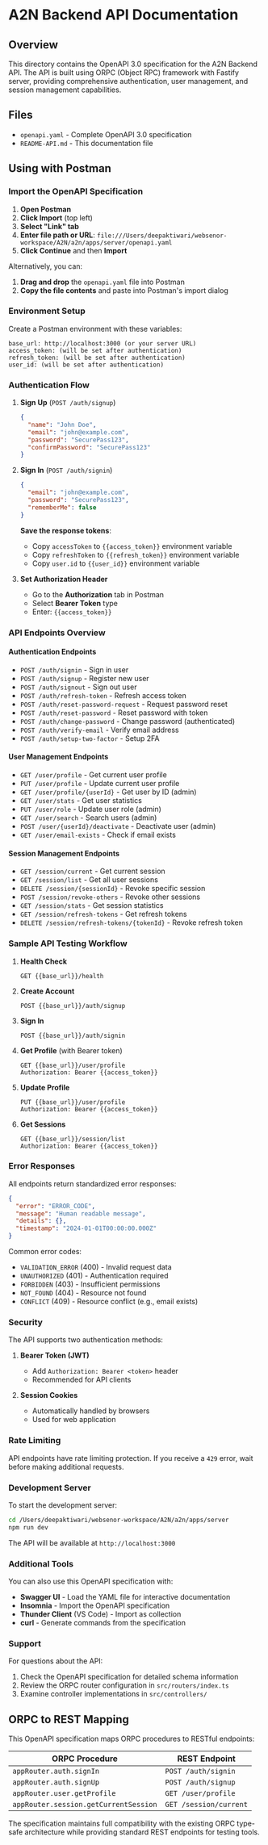 # A2N Backend API Documentation

## Overview

This directory contains the OpenAPI 3.0 specification for the A2N Backend API. The API is built using ORPC (Object RPC) framework with Fastify server, providing comprehensive authentication, user management, and session management capabilities.

## Files

- `openapi.yaml` - Complete OpenAPI 3.0 specification
- `README-API.md` - This documentation file

## Using with Postman

### Import the OpenAPI Specification

1. **Open Postman**
2. **Click Import** (top left)
3. **Select "Link" tab**
4. **Enter file path or URL**: `file:///Users/deepaktiwari/websenor-workspace/A2N/a2n/apps/server/openapi.yaml`
5. **Click Continue** and then **Import**

Alternatively, you can:
1. **Drag and drop** the `openapi.yaml` file into Postman
2. **Copy the file contents** and paste into Postman's import dialog

### Environment Setup

Create a Postman environment with these variables:

```
base_url: http://localhost:3000 (or your server URL)
access_token: (will be set after authentication)
refresh_token: (will be set after authentication)
user_id: (will be set after authentication)
```

### Authentication Flow

1. **Sign Up** (`POST /auth/signup`)
   ```json
   {
     "name": "John Doe",
     "email": "john@example.com", 
     "password": "SecurePass123",
     "confirmPassword": "SecurePass123"
   }
   ```

2. **Sign In** (`POST /auth/signin`)
   ```json
   {
     "email": "john@example.com",
     "password": "SecurePass123",
     "rememberMe": false
   }
   ```
   
   **Save the response tokens**:
   - Copy `accessToken` to `{{access_token}}` environment variable
   - Copy `refreshToken` to `{{refresh_token}}` environment variable
   - Copy `user.id` to `{{user_id}}` environment variable

3. **Set Authorization Header**
   - Go to the **Authorization** tab in Postman
   - Select **Bearer Token** type
   - Enter: `{{access_token}}`

### API Endpoints Overview

#### Authentication Endpoints
- `POST /auth/signin` - Sign in user
- `POST /auth/signup` - Register new user  
- `POST /auth/signout` - Sign out user
- `POST /auth/refresh-token` - Refresh access token
- `POST /auth/reset-password-request` - Request password reset
- `POST /auth/reset-password` - Reset password with token
- `POST /auth/change-password` - Change password (authenticated)
- `POST /auth/verify-email` - Verify email address
- `POST /auth/setup-two-factor` - Setup 2FA

#### User Management Endpoints
- `GET /user/profile` - Get current user profile
- `PUT /user/profile` - Update current user profile
- `GET /user/profile/{userId}` - Get user by ID (admin)
- `GET /user/stats` - Get user statistics
- `PUT /user/role` - Update user role (admin)
- `GET /user/search` - Search users (admin)
- `POST /user/{userId}/deactivate` - Deactivate user (admin)
- `GET /user/email-exists` - Check if email exists

#### Session Management Endpoints
- `GET /session/current` - Get current session
- `GET /session/list` - Get all user sessions
- `DELETE /session/{sessionId}` - Revoke specific session
- `POST /session/revoke-others` - Revoke other sessions
- `GET /session/stats` - Get session statistics
- `GET /session/refresh-tokens` - Get refresh tokens
- `DELETE /session/refresh-tokens/{tokenId}` - Revoke refresh token

### Sample API Testing Workflow

1. **Health Check**
   ```
   GET {{base_url}}/health
   ```

2. **Create Account**
   ```
   POST {{base_url}}/auth/signup
   ```

3. **Sign In**
   ```
   POST {{base_url}}/auth/signin
   ```

4. **Get Profile** (with Bearer token)
   ```
   GET {{base_url}}/user/profile
   Authorization: Bearer {{access_token}}
   ```

5. **Update Profile**
   ```
   PUT {{base_url}}/user/profile
   Authorization: Bearer {{access_token}}
   ```

6. **Get Sessions**
   ```
   GET {{base_url}}/session/list
   Authorization: Bearer {{access_token}}
   ```

### Error Responses

All endpoints return standardized error responses:

```json
{
  "error": "ERROR_CODE",
  "message": "Human readable message",
  "details": {},
  "timestamp": "2024-01-01T00:00:00.000Z"
}
```

Common error codes:
- `VALIDATION_ERROR` (400) - Invalid request data
- `UNAUTHORIZED` (401) - Authentication required
- `FORBIDDEN` (403) - Insufficient permissions
- `NOT_FOUND` (404) - Resource not found
- `CONFLICT` (409) - Resource conflict (e.g., email exists)

### Security

The API supports two authentication methods:

1. **Bearer Token (JWT)**
   - Add `Authorization: Bearer <token>` header
   - Recommended for API clients

2. **Session Cookies**
   - Automatically handled by browsers
   - Used for web application

### Rate Limiting

API endpoints have rate limiting protection. If you receive a `429` error, wait before making additional requests.

### Development Server

To start the development server:

```bash
cd /Users/deepaktiwari/websenor-workspace/A2N/a2n/apps/server
npm run dev
```

The API will be available at `http://localhost:3000`

### Additional Tools

You can also use this OpenAPI specification with:

- **Swagger UI** - Load the YAML file for interactive documentation
- **Insomnia** - Import the OpenAPI specification
- **Thunder Client** (VS Code) - Import as collection
- **curl** - Generate commands from the specification

### Support

For questions about the API:
1. Check the OpenAPI specification for detailed schema information
2. Review the ORPC router configuration in `src/routers/index.ts`
3. Examine controller implementations in `src/controllers/`

## ORPC to REST Mapping

This OpenAPI specification maps ORPC procedures to RESTful endpoints:

| ORPC Procedure | REST Endpoint |
|----------------|---------------|
| `appRouter.auth.signIn` | `POST /auth/signin` |
| `appRouter.auth.signUp` | `POST /auth/signup` |
| `appRouter.user.getProfile` | `GET /user/profile` |
| `appRouter.session.getCurrentSession` | `GET /session/current` |

The specification maintains full compatibility with the existing ORPC type-safe architecture while providing standard REST endpoints for testing tools.
